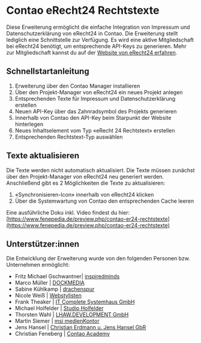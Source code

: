 Contao eRecht24 Rechtstexte
===========================

Diese Erweiterung ermöglicht die einfache Integration von Impressum und Datenschutzerklärung von eRecht24 in Contao.
Die Erweiterung stellt lediglich eine Schnittstelle zur Verfügung. Es wird eine aktive Mitgliedschaft bei eRecht24 benötigt, um entsprechende API-Keys zu generieren.
Mehr zur Mitgliedschaft kannst du auf der [Website von eRecht24 erfahren](https://fene.app/erecht24premium).

## Schnellstartanleitung

1. Erweiterung über den Contao Manager installieren
2. Über den Projekt-Manager von eRecht24 ein neues Projekt anlegen
3. Entsprechenden Texte für Impressum und Datenschutzerklärung erstellen
4. Neuen API-Key über das Zahnradsymbol des Projekts generieren
5. Innerhalb von Contao den API-Key beim Starpunkt der Website hinterlegen
6. Neues Inhaltselement vom Typ «eRecht 24 Rechtstext» erstellen
7. Entsprechenden Rechtstext-Typ auswählen

## Texte aktualisieren
Die Texte werden nicht automatisch aktualisiert. Die Texte müssen zunächst über den Projekt-Manager von eRecht24 neu generiert werden.
Anschließend gibt es 2 Möglichkeiten die Texte zu aktualisieren:
1. «Synchronisieren-Icon» innerhalb von eRecht24 klicken
2. Über die Systemwartung von Contao den entsprechenden Cache leeren

Eine ausführliche Doku inkl. Video findest du hier:
[https://www.fenepedia.de/preview.php/contao-er24-rechtstexte](https://www.fenepedia.de/preview.php/contao-er24-rechtstexte)


## Unterstützer:innen
Die Entwicklung der Erweiterung wurde von den folgenden Personen bzw. Unternehmen ermöglicht:
- Fritz Michael Gschwantner| [inspiredminds](https://www.inspiredminds.at/)
- Marco Müller | [DOCKMEDIA](https://www.dockmedia.de/)
- Sabine Kühlkamp | [drachenspur](https://www.drachenspur.de/)
- Nicole Weiß | [Webstylisten](https://webstylisten.de/)
- Frank Theaker | [IT Complete Systemhaus GmbH](https://www.it-complete.de/)
- Michael Holfelder | [Studio Holfelder](https://studioholfelder.de/)
- Thorsten Wahl | [LHAW.DEVELOPMENT GmbH](https://lhaw.de/)
- Martin Siemer | [msi medienKontor](https://msi-medien.de/)
- Jens Hansel | [Christian Erdmann u. Jens Hansel GbR](https://eh-c.eu/)
- Christian Feneberg | [Contao Academy](https://contao-academy.de/)